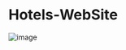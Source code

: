 # Hotels-WebSite
![image](https://user-images.githubusercontent.com/110671885/217637483-76eef190-384d-42a2-b42f-3422ba94c080.png)
